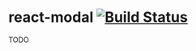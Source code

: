 # react-modal [![Build Status](https://travis-ci.org/scerelli/react-modal.svg?branch=master)](https://travis-ci.org/scerelli/react-modal)

TODO
